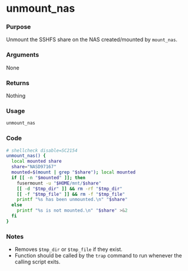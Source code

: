 # unmount_nas
### Purpose
Unmount the SSHFS share on the NAS created/mounted by `mount_nas`.
### Arguments
None
### Returns
Nothing
### Usage
```bash
unmount_nas
```
### Code
```bash
# shellcheck disable=SC2154
unmount_nas() {
  local mounted share
  share="NASD97167"
  mounted=$(mount | grep "$share"); local mounted
  if [[ -n "$mounted" ]]; then
    fusermount -u "$HOME/mnt/$share"
    [[ -d "$tmp_dir" ]] && rm -rf "$tmp_dir"
    [[ -f "$tmp_file" ]] && rm -f "$tmp_file"
    printf "%s has been unmounted.\n" "$share"
  else
    printf "%s is not mounted.\n" "$share" >&2
  fi
}
```
### Notes
- Removes `$tmp_dir` or `$tmp_file` if they exist.
- Function should be called by the `trap` command to run whenever the calling script exits.
